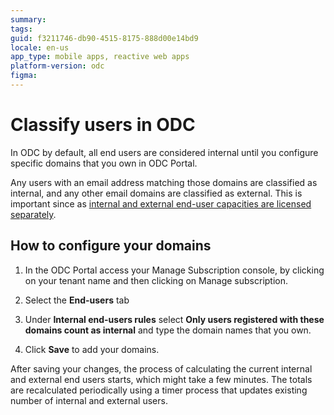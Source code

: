 ```yaml
---
summary: 
tags: 
guid: f3211746-db90-4515-8175-888d00e14bd9
locale: en-us
app_type: mobile apps, reactive web apps
platform-version: odc
figma: 
---
```


# Classify users in ODC

In ODC by default, all end users are considered internal until you configure specific domains that you own in ODC Portal.

Any users with an email address matching those domains are classified as internal, and any other email domains are classified as external. This is important since as [internal and external end-user capacities are licensed separately](https://www.outsystems.com/tk/redirect?g=907b0fd3-bc46-4391-aae2-673296d795d9). 

## How to configure your domains

1. In the ODC Portal access your Manage Subscription console, by clicking on your tenant name and then clicking on Manage subscription.

1. Select the **End-users** tab  

1. Under **Internal end-users rules** select **Only users registered with these domains count as internal** and type the domain names that you own.

1. Click **Save** to add your domains. 

After saving your changes, the process of calculating the current internal and external end users starts, which might take a few minutes. The totals are recalculated periodically using a timer process that updates existing number of internal and external users.
